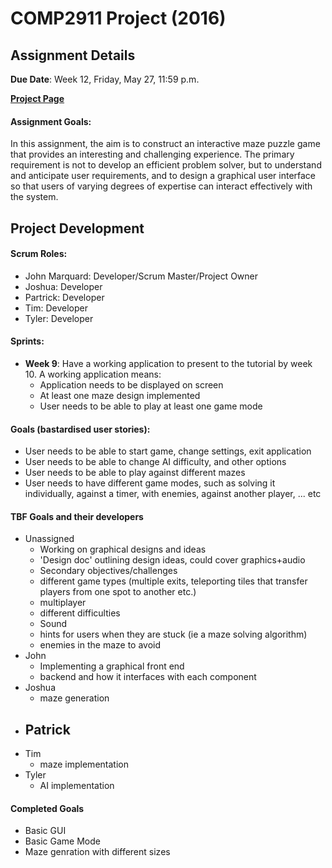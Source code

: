 # COMP2911 Project (2016)

## Assignment Details

 **Due Date**: Week 12, Friday, May 27, 11:59 p.m.

**[Project Page](https://www.cse.unsw.edu.au/~cs2911/assignments/ass03.html)**

#### Assignment Goals: 
In this assignment, the aim is to construct an interactive maze puzzle game that provides an interesting and challenging experience. The primary requirement is not to develop an efficient problem solver, but to understand and anticipate user requirements, and to design a graphical user interface so that users of varying degrees of expertise can interact effectively with the system.

## Project Development

#### Scrum Roles:
- John Marquard: Developer/Scrum Master/Project Owner
- Joshua: Developer
- Partrick: Developer
- Tim: Developer
- Tyler: Developer

#### Sprints:
- **Week 9**: Have a working application to present to the tutorial by week 10. A working application means:
    - Application needs to be displayed on screen 
    - At least one maze design implemented
    - User needs to be able to play at least one game mode 

#### Goals (bastardised user stories):
- User needs to be able to start game, change settings, exit application
- User needs to be able to change AI difficulty, and other options
- User needs to be able to play against different mazes
- User needs to have different game modes, such as solving it individually, against a timer, with enemies, against another player, ... etc

#### TBF Goals and their developers
- Unassigned
    - Working on graphical designs and ideas
    - 'Design doc' outlining design ideas, could cover graphics+audio
    - Secondary objectives/challenges
    - different game types (multiple exits, teleporting tiles that transfer players from one spot to another etc.)
    - multiplayer
    - different difficulties
    - Sound
    - hints for users when they are stuck (ie a maze solving algorithm)
    - enemies in the maze to avoid
- John
    - Implementing a graphical front end 
    - backend and how it interfaces with each component
- Joshua
    - maze generation
- Patrick
    - 
- Tim
    - maze implementation
- Tyler
    - AI implementation

#### Completed Goals
- Basic GUI
- Basic Game Mode
- Maze genration with different sizes
